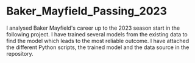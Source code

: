 # Baker_Mayfield_Passing_2023

I analysed Baker Mayfield's career up to the 2023 season start in the following project. I have trained several models from the existing data to find the model which leads to the most reliable outcome.
I have attached the different Python scripts, the trained model and the data source in the repository.
